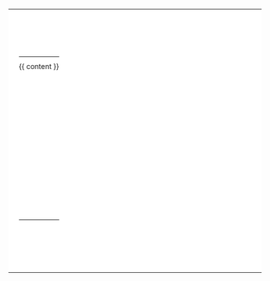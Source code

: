 <body>
<table id="Table_zhao" width="100%" align="center" border="0" cellpadding="0" cellspacing="0" style="background:#fff ">
<tr> 
<td width="90" valign="top" background="/assets/tablebgimg-note/tl.gif"><img src="/assets/tablebgimg-note/spacer.gif" width="90" height="1" /></td>
<td width="100%" align="right" valign="top" background="/assets/tablebgimg-note/t_bg.gif"></td>
<td width="99" align="right" valign="top" background="/assets/tablebgimg-note/t_mr.gif"><img src="/assets/tablebgimg-note/spacer.gif" width="99" height="1" /></td>
<td width="89" valign="top" background="/assets/tablebgimg-note/tr.gif"><img src="/assets/tablebgimg-note/spacer.gif" width="88" height="84" /></td>
</tr>
<tr> 
<td valign="top" background="/assets/tablebgimg-note/m_bg_tl.gif"></td>
<td width="100%" colspan="2" valign="top" background="/assets/tablebgimg-note/bg.gif"> 
<table height="100%" width="100%" valign="top" style="margin-top: 0px; cellpadding: 0px; cellspacing: 0px">
<tr>
<td valign="top" style="height:300px;padding:4px 0 20px 0;line-height:30px;">
<div id="divFMContentBody" style="white-space:normal; word-break:break-all; width: 100%">
{{ content }}
</div>
</td>
</tr>
</table>
</td>
<td valign="top" background="/assets/tablebgimg-note/m_bg_tr.gif"></td>
</tr>
<tr>
<td valign="top" background="/assets/tablebgimg-note/dl.gif"><img src="/assets/tablebgimg-note/spacer.gif" width="90" height="1" /></td>
<td colspan="2" valign="top" background="/assets/tablebgimg-note/d_bg.gif"></td>
<td valign="top" background="/assets/tablebgimg-note/dr.gif"><img src="/assets/tablebgimg-note/spacer.gif" width="88" height="78" /></td>
</tr>
</table>
</body>